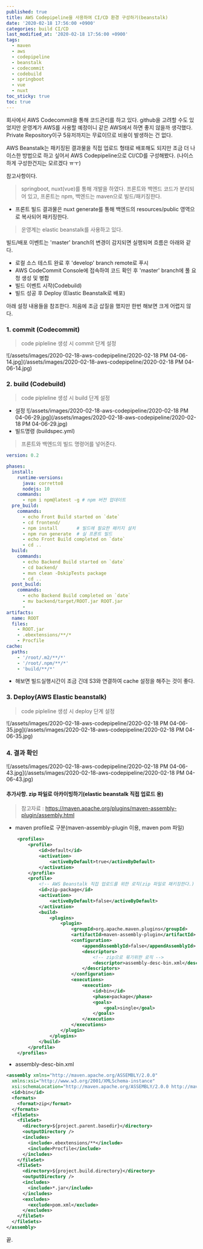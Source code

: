 ```yaml
---
published: true
title: AWS Codepipeline을 사용하여 CI/CD 환경 구성하기(beanstalk)
date: '2020-02-18 17:56:00 +0900'
categories: build CI/CD
last_modified_at: '2020-02-18 17:56:00 +0900'
tags:
  - maven
  - aws
  - codepipeline
  - beanstalk
  - codecommit
  - codebuild
  - springboot
  - vue
  - nuxt
toc_sticky: true
toc: true
---
```

회사에서 AWS Codecommit을 통해 코드관리를 하고 있다.
github을 고려할 수도 있었지만 운영계가 AWS를 사용할 예정이니 같은 AWS에서 하면 좋지 않을까 생각했다.
Private Repository이구 5유저까지는 무료이므로 비용이 발생하는 건 없다.

AWS Beanstalk는 패키징된 결과물을 직접 업로드 형태로 배포해도 되지만 
조금 더 나이스한 방법으로 하고 싶어서 AWS Codepipeline으로 CI/CD를 구성해봤다. 
(나이스하게 구성한건지는 모르겠다 ㅠㅜ)

참고사항이다.

> springboot, nuxt(vue)를 통해 개발을 하였다. 
> 프론트와 백엔드 코드가 분리되어 있고, 프론트는 npm, 백엔드는 maven으로 빌드/패키징한다.
  * 프론트 빌드 결과물은 nuxt generate를 통해 백엔드의 resources/public 영역으로 복사되어 패키징한다.
> 운영계는 elastic beanstalk를 사용하고 있다.

빌드/배포 이벤트는 'master' branch의 변경이 감지되면 실행되며 흐름은 아래와 같다.

- 로컬 소스 테스트 완료 후 'develop' branch remote로 푸시
- AWS CodeCommit Console에 접속하여 코드 확인 후 'master' branch에 풀 요청 생성 및 병합
- 빌드 이벤트 시작(Codebuild)
- 빌드 성공 후 Deploy (Elastic Beanstalk로 배포)

아래 설정 내용들을 참조한다. 처음에 조금 삽질을 했지만 한번 해보면 크게 어렵지 않다. 

### 1. commit (Codecommit)

> code pipleline 생성 시 commit 단계 설정

![/assets/images/2020-02-18-aws-codepipeline/2020-02-18 PM 04-06-14.jpg](/assets/images/2020-02-18-aws-codepipeline/2020-02-18 PM 04-06-14.jpg)

### 2. build (Codebuild)

> code pipleline 생성 시 build 단계 설정

 - 설정
![/assets/images/2020-02-18-aws-codepipeline/2020-02-18 PM 04-06-29.jpg](/assets/images/2020-02-18-aws-codepipeline/2020-02-18 PM 04-06-29.jpg)
 - 빌드명령 (buildspec.yml)
 > 프론트와 백엔드의 빌드 명령어를 넣어준다.

```yaml
version: 0.2

phases:
  install:
    runtime-versions:
      java: corretto8
      nodejs: 10
    commands:
      - npm i npm@latest -g # npm 버전 업데이트
  pre_build:
    commands:
      - echo Front Build started on `date`
      - cd frontend/
      - npm install       # 빌드에 필요한 패키지 설치
      - npm run generate  # 실 프론트 빌드
      - echo Front Build completed on `date`      
      - cd ..
  build:
    commands:
      - echo Backend Build started on `date`
      - cd backend/
      - mvn clean -DskipTests package
      - cd ..
  post_build:
    commands:
      - echo Backend Build completed on `date`
      - mv backend/target/ROOT.jar ROOT.jar
      - 
artifacts:
  name: ROOT
  files:
    - ROOT.jar
    - .ebextensions/**/*
    - Procfile
cache:
  paths:
    - '/root/.m2/**/*'
    - '/root/.npm/**/*'
    - 'build/**/*'        
```
 
 - 해보면 빌드실행시간이 조금 긴데 S3와 연결하여 cache 설정을 해주는 것이 좋다.

### 3. Deploy(AWS Elastic beanstalk)

> code pipleline 생성 시 deploy 단계 설정

![/assets/images/2020-02-18-aws-codepipeline/2020-02-18 PM 04-06-35.jpg](/assets/images/2020-02-18-aws-codepipeline/2020-02-18 PM 04-06-35.jpg)

### 4. 결과 확인

![/assets/images/2020-02-18-aws-codepipeline/2020-02-18 PM 04-06-43.jpg](/assets/images/2020-02-18-aws-codepipeline/2020-02-18 PM 04-06-43.jpg)

#### 추가사항. zip 파일로 아카이빙하기(elastic beanstalk 직접 업로드 용)

> 참고자료 : https://maven.apache.org/plugins/maven-assembly-plugin/assembly.html

- maven profile로 구분(maven-assembly-plugin 이용, maven pom 파일)
```xml
	<profiles>
		<profile>
			<id>default</id>
			<activation>
				<activeByDefault>true</activeByDefault>
			</activation>
		</profile>
		<profile>
			<!-- AWS Beanstalk 직접 업로드를 위한 로직(zip 파일로 패키징한다.) -->
			<id>zip-package</id>
			<activation>
				<activeByDefault>false</activeByDefault>
			</activation>
			<build>
				<plugins>
					<plugin>
						<groupId>org.apache.maven.plugins</groupId>
						<artifactId>maven-assembly-plugin</artifactId>
						<configuration>
							<appendAssemblyId>false</appendAssemblyId>
							<descriptors>
								<!-- zip으로 묶기위한 로직 -->
								<descriptor>assembly-desc-bin.xml</descriptor>
							</descriptors>
						</configuration>
						<executions>
							<execution>
								<id>bin</id>
								<phase>package</phase>
								<goals>
									<goal>single</goal>
								</goals>
							</execution>
						</executions>
					</plugin>
				</plugins>
			</build>
		</profile>
	</profiles>
```
- assembly-desc-bin.xml

```xml
<assembly xmlns="http://maven.apache.org/ASSEMBLY/2.0.0"
  xmlns:xsi="http://www.w3.org/2001/XMLSchema-instance"
  xsi:schemaLocation="http://maven.apache.org/ASSEMBLY/2.0.0 http://maven.apache.org/xsd/assembly-2.0.0.xsd">
  <id>bin</id>
  <formats>
    <format>zip</format>
  </formats>
  <fileSets>
    <fileSet>
      <directory>${project.parent.basedir}</directory>
      <outputDirectory />
      <includes>
        <include>.ebextensions/**</include>
        <include>Procfile</include>
      </includes>
    </fileSet>
    <fileSet>
      <directory>${project.build.directory}</directory>
      <outputDirectory />
      <includes>
        <include>*.jar</include>
      </includes>
      <excludes>
        <exclude>pom.xml</exclude>
      </excludes>
    </fileSet>
  </fileSets>
</assembly>
```

끝.

